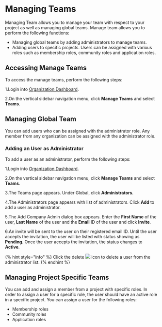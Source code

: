 # Managing Teams

Managing Team allows you to manage your team with respect to your project as well as managing global teams. Manage team allows you to perform the following functions:

* Managing global teams by adding administrators to manage teams.
* Adding users to specific projects. Users can be assigned with various roles such as membership roles, community roles and application roles.

## Accessing Manage Teams &#x20;

To access the manage teams, perform the following steps:

1.Login into [Organization Dashboard](https://organization.v2.lfx.linuxfoundation.org).&#x20;

2.On the vertical sidebar navigation menu, click **Manage Teams** and select **Teams**.

## Managing Global Team

You can add users who can be assigned with the administrator role. Any member from any organization can be assigned with the administrator role.&#x20;

### Adding an User as Administrator&#x20;

To add a user as an administrator, perform the following steps:

1.Login into [Organization Dashboard](https://organization.v2.lfx.linuxfoundation.org). &#x20;

2.On the vertical sidebar navigation menu, click **Manage Teams** and select **Teams**.

3.The Teams page appears. Under Global, click **Administrators**.

4.The Administrators page appears with list of administrators. Click **Add** to add a user as administrator.&#x20;

5.The Add Company Admin dialog box appears. Enter the **First Name** of the user, **Last Name** of the user and the **Email** ID of the user and click **Invite**.&#x20;

6.An invite will be sent to the user on their registered email ID. Until the user accepts the invitation, the user will be listed with status showing as **Pending**. Once the user accepts the invitation, the status changes to **Active**.&#x20;

{% hint style="info" %}
Click the delete ![](broken-reference) icon to delete a user from the administrator list.&#x20;
{% endhint %}

## Managing Project Specific Teams

You can add and assign a member from a project with specific roles. In order to assign a user for a specific role, the user should have an active role in a specific project. You can assign a user for the following roles:

* Membership roles&#x20;
* Community roles&#x20;
* Application roles&#x20;













